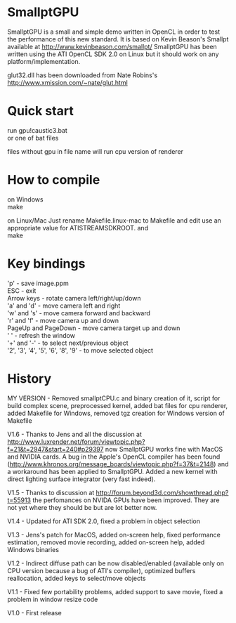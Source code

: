 SmallptGPU
=========================

SmallptGPU is a small and simple demo written in OpenCL in order to test the
performance of this new standard. It is based on Kevin Beason's Smallpt available
at http://www.kevinbeason.com/smallpt/
SmallptGPU has been written using the ATI OpenCL SDK 2.0 on Linux but it
should work on any platform/implementation.

glut32.dll has been downloaded from Nate Robins's http://www.xmission.com/~nate/glut.html


Quick start
==============
run gpu!caustic3.bat  
or one of bat files

files without gpu in file name will run cpu version of renderer


How to compile
==============
on Windows  
make

on Linux/Mac
Just rename Makefile.linux-mac to Makefile and edit use an appropriate value for ATISTREAMSDKROOT.
and  
make

Key bindings
============

'p' - save image.ppm  
ESC - exit  
Arrow keys - rotate camera left/right/up/down  
'a' and 'd' - move camera left and right  
'w' and 's' - move camera forward and backward  
'r' and 'f' - move camera up and down  
PageUp and PageDown - move camera target up and down  
' ' - refresh the window  
'+' and '-' - to select next/previous object  
'2', '3', '4', '5', '6', '8', '9' - to move selected object  

History
=======

MY VERSION - Removed smallptCPU.c and binary creation of it, script for build complex scene, preprocessed kernel, added bat files for cpu renderer, added Makefile for Windows, removed tgz creation for Windows version of Makefile

V1.6 - Thanks to Jens and all the discussion at http://www.luxrender.net/forum/viewtopic.php?f=21&t=2947&start=240#p29397
now SmallptGPU works fine with MacOS and NVIDIA cards. A bug in the Apple's OpenCL
compiler has been found (http://www.khronos.org/message_boards/viewtopic.php?f=37&t=2148)
and a workaround has been applied to SmallptGPU. Added a new kernel with
direct lighting surface integrator (very fast indeed).

V1.5 - Thanks to discussion at http://forum.beyond3d.com/showthread.php?t=55913
the perfomances on NVIDA GPUs have been improved. They are not yet where they should
be but are lot better now.

V1.4 - Updated for ATI SDK 2.0, fixed a problem in object selection

V1.3 - Jens's patch for MacOS, added on-screen help, fixed performance
estimation, removed movie recording, added on-screen help, added Windows binaries

V1.2 - Indirect diffuse path can be now disabled/enabled (available only
on CPU version because a bug of ATI's compiler), optimized buffers
reallocation, added keys to select/move objects

V1.1 - Fixed few portability problems, added support to save movie, fixed a
problem in window resize code

V1.0 - First release
